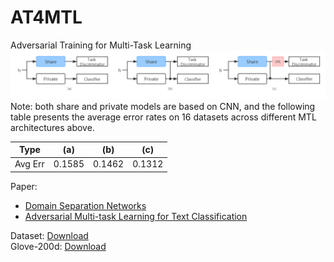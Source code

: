 # AT4MTL
Adversarial Training for Multi-Task Learning
![at4mtl](img/at4mtl.png)
Note: 
both share and private models are based on CNN, and the following table presents the average error rates on 16 datasets across different MTL architectures above.

| Type | (a) | (b) | (c) |
| ---- | ---- | ---- | ---- |
| Avg Err | 0.1585 | 0.1462 | 0.1312 |

Paper:
  + [Domain Separation Networks](https://arxiv.org/pdf/1608.06019.pdf)  
  + [Adversarial Multi-task Learning for Text Classification](https://www.aclweb.org/anthology/P17-1001.pdf)  

Dataset: [Download](https://pan.baidu.com/s/1c2L6vdA)  
Glove-200d: [Download](https://nlp.stanford.edu/projects/glove/)
